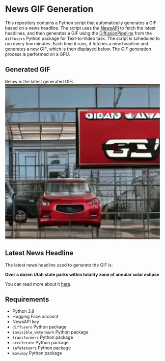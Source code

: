 # News GIF Generation
This repository contains a Python script that automatically generates a GIF based on a news headline. The script uses the [NewsAPI](https://newsapi.org/) to fetch the latest headlines, and then generates a GIF using the [DiffusionPipeline](https://github.com/huggingface/diffusers) from the `diffusers` Python package for Text-to-Video task.
The script is scheduled to run every few minutes. Each time it runs, it fetches a new headline and generates a new GIF, which is then displayed below. The GIF generation process is performed on a GPU.

## Generated GIF
Below is the latest generated GIF:
![Generated GIF](output.gif?raw=true&v=1696910982)

## Latest News Headline
The latest news headline used to generate the GIF is:

**Over a dozen Utah state parks within totality zone of annular solar eclipse**

You can read more about it [here](https://kutv.com/news/local/over-a-dozen-utah-state-parks-within-totality-zone-of-annular-solar-eclipse-central-utah-nasa-space-sun-moon-oct-14-locations-viewing-events-ring-of-fire).

## Requirements
- Python 3.8
- Hugging Face account
- NewsAPI key
- `diffusers` Python package
- `invisible_watermark` Python package
- `transformers` Python package
- `accelerate` Python package
- `safetensors` Python package
- `moviepy` Python package
